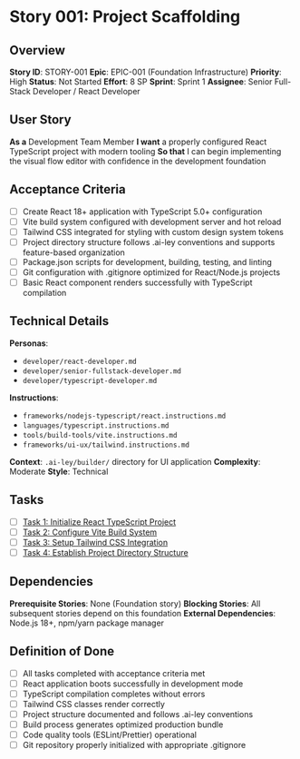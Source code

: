 # Story 001: Project Scaffolding

## Overview

**Story ID**: STORY-001
**Epic**: EPIC-001 (Foundation Infrastructure)
**Priority**: High
**Status**: Not Started
**Effort**: 8 SP
**Sprint**: Sprint 1
**Assignee**: Senior Full-Stack Developer / React Developer

## User Story

**As a** Development Team Member
**I want** a properly configured React TypeScript project with modern tooling
**So that** I can begin implementing the visual flow editor with confidence in the development foundation

## Acceptance Criteria

- [ ] Create React 18+ application with TypeScript 5.0+ configuration
- [ ] Vite build system configured with development server and hot reload
- [ ] Tailwind CSS integrated for styling with custom design system tokens
- [ ] Project directory structure follows .ai-ley conventions and supports feature-based organization
- [ ] Package.json scripts for development, building, testing, and linting
- [ ] Git configuration with .gitignore optimized for React/Node.js projects
- [ ] Basic React component renders successfully with TypeScript compilation

## Technical Details

**Personas**: 
- `developer/react-developer.md`
- `developer/senior-fullstack-developer.md` 
- `developer/typescript-developer.md`

**Instructions**: 
- `frameworks/nodejs-typescript/react.instructions.md`
- `languages/typescript.instructions.md`
- `tools/build-tools/vite.instructions.md`
- `frameworks/ui-ux/tailwind.instructions.md`

**Context**: `.ai-ley/builder/` directory for UI application
**Complexity**: Moderate
**Style**: Technical

## Tasks

- [ ] [Task 1: Initialize React TypeScript Project](task-001-init-project.md)
- [ ] [Task 2: Configure Vite Build System](task-002-vite-config.md)
- [ ] [Task 3: Setup Tailwind CSS Integration](task-003-tailwind-setup.md)
- [ ] [Task 4: Establish Project Directory Structure](task-004-directory-structure.md)

## Dependencies

**Prerequisite Stories**: None (Foundation story)
**Blocking Stories**: All subsequent stories depend on this foundation
**External Dependencies**: Node.js 18+, npm/yarn package manager

## Definition of Done

- [ ] All tasks completed with acceptance criteria met
- [ ] React application boots successfully in development mode
- [ ] TypeScript compilation completes without errors
- [ ] Tailwind CSS classes render correctly
- [ ] Project structure documented and follows .ai-ley conventions
- [ ] Build process generates optimized production bundle
- [ ] Code quality tools (ESLint/Prettier) operational
- [ ] Git repository properly initialized with appropriate .gitignore